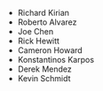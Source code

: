 - Richard Kirian
- Roberto Alvarez
- Joe Chen
- Rick Hewitt
- Cameron Howard
- Konstantinos Karpos
- Derek Mendez
- Kevin Schmidt

